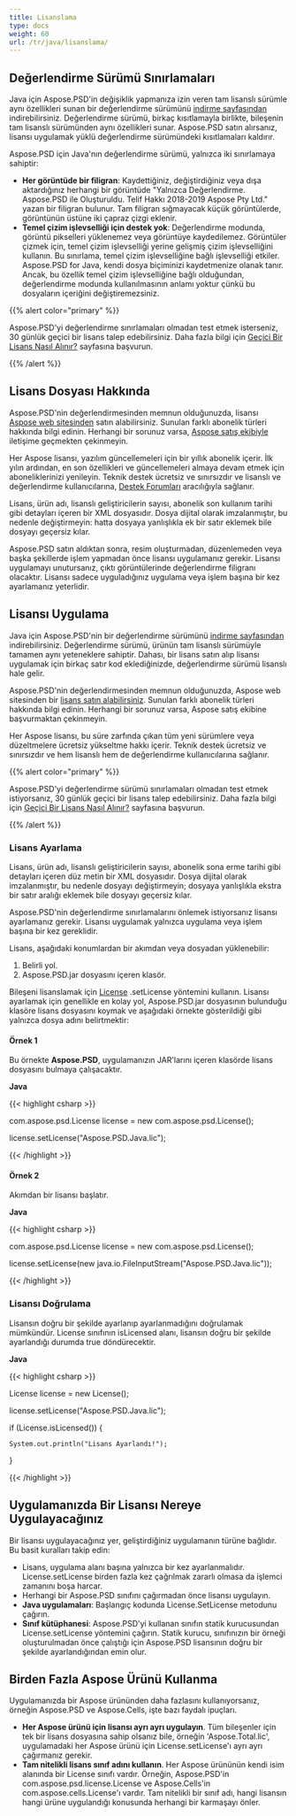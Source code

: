 ```yaml
---
title: Lisanslama
type: docs
weight: 60
url: /tr/java/lisanslama/
---
```


## **Değerlendirme Sürümü Sınırlamaları**
Java için Aspose.PSD'in değişiklik yapmanıza izin veren tam lisanslı sürümle aynı özellikleri sunan bir değerlendirme sürümünü [indirme sayfasından](http://maven.aspose.com/repository/simple/ext-release-local/com/aspose/aspose-psd/) indirebilirsiniz. Değerlendirme sürümü, birkaç kısıtlamayla birlikte, bileşenin tam lisanslı sürümünden aynı özellikleri sunar. Aspose.PSD satın alırsanız, lisansı uygulamak yüklü değerlendirme sürümündeki kısıtlamaları kaldırır.

Aspose.PSD için Java'nın değerlendirme sürümü, yalnızca iki sınırlamaya sahiptir:

- **Her görüntüde bir filigran**: Kaydettiğiniz, değiştirdiğiniz veya dışa aktardığınız herhangi bir görüntüde "Yalnızca Değerlendirme. Aspose.PSD ile Oluşturuldu. Telif Hakkı 2018-2019 Aspose Pty Ltd." yazan bir filigran bulunur. Tam filigran sığmayacak küçük görüntülerde, görüntünün üstüne iki çapraz çizgi eklenir.
- **Temel çizim işlevselliği için destek yok**: Değerlendirme modunda, görüntü pikselleri yüklenemez veya görüntüye kaydedilemez. Görüntüler çizmek için, temel çizim işlevselliği yerine gelişmiş çizim işlevselliğini kullanın. Bu sınırlama, temel çizim işlevselliğine bağlı işlevselliği etkiler. Aspose.PSD for Java, kendi dosya biçiminizi kaydetmenize olanak tanır. Ancak, bu özellik temel çizim işlevselliğine bağlı olduğundan, değerlendirme modunda kullanılmasının anlamı yoktur çünkü bu dosyaların içeriğini değiştiremezsiniz.

{{% alert color="primary" %}} 

Aspose.PSD'yi değerlendirme sınırlamaları olmadan test etmek isterseniz, 30 günlük geçici bir lisans talep edebilirsiniz. Daha fazla bilgi için [Geçici Bir Lisans Nasıl Alınır?](https://purchase.aspose.com/temporary-license) sayfasına başvurun.

{{% /alert %}} 
## **Lisans Dosyası Hakkında**
Aspose.PSD'nin değerlendirmesinden memnun olduğunuzda, lisansı [Aspose web sitesinden](https://purchase.aspose.com/default.aspx) satın alabilirsiniz. Sunulan farklı abonelik türleri hakkında bilgi edinin. Herhangi bir sorunuz varsa, [Aspose satış ekibiyle](https://company.aspose.com/contact) iletişime geçmekten çekinmeyin.

Her Aspose lisansı, yazılım güncellemeleri için bir yıllık abonelik içerir. İlk yılın ardından, en son özellikleri ve güncellemeleri almaya devam etmek için aboneliklerinizi yenileyin. Teknik destek ücretsiz ve sınırsızdır ve lisanslı ve değerlendirme kullanıcılarına, [Destek Forumları](https://forum.aspose.com/) aracılığıyla sağlanır.

Lisans, ürün adı, lisanslı geliştiricilerin sayısı, abonelik son kullanım tarihi gibi detayları içeren bir XML dosyasıdır. Dosya dijital olarak imzalanmıştır, bu nedenle değiştirmeyin: hatta dosyaya yanlışlıkla ek bir satır eklemek bile dosyayı geçersiz kılar.

Aspose.PSD satın aldıktan sonra, resim oluşturmadan, düzenlemeden veya başka şekillerde işlem yapmadan önce lisansı uygulamanız gerekir. Lisansı uygulamayı unutursanız, çıktı görüntülerinde değerlendirme filigranı olacaktır. 
Lisansı sadece uyguladığınız uygulama veya işlem başına bir kez ayarlamanız yeterlidir.
## **Lisansı Uygulama**
Java için Aspose.PSD'nin bir değerlendirme sürümünü [indirme sayfasından](http://maven.aspose.com/repository/simple/ext-release-local/com/aspose/aspose-psd/) indirebilirsiniz. Değerlendirme sürümü, ürünün tam lisanslı sürümüyle tamamen aynı yeteneklere sahiptir. Dahası, bir lisans satın alıp lisansı uygulamak için birkaç satır kod eklediğinizde, değerlendirme sürümü lisanslı hale gelir.

Aspose.PSD'nin değerlendirmesinden memnun olduğunuzda, Aspose web sitesinden bir [lisans satın alabilirsiniz](http://www.aspose.com/Purchase/Components/Default.aspx). Sunulan farklı abonelik türleri hakkında bilgi edinin. Herhangi bir sorunuz varsa, Aspose satış ekibine başvurmaktan çekinmeyin.

Her Aspose lisansı, bu süre zarfında çıkan tüm yeni sürümlere veya düzeltmelere ücretsiz yükseltme hakkı içerir. Teknik destek ücretsiz ve sınırsızdır ve hem lisanslı hem de değerlendirme kullanıcılarına sağlanır.

{{% alert color="primary" %}} 

Aspose.PSD'yi değerlendirme sürümü sınırlamaları olmadan test etmek istiyorsanız, 30 günlük geçici bir lisans talep edebilirsiniz. Daha fazla bilgi için [Geçici Bir Lisans Nasıl Alınır?](http://www.aspose.com/corporate/how-to-get-temporary-license.aspx) sayfasına başvurun.

{{% /alert %}} 
### **Lisans Ayarlama**
Lisans, ürün adı, lisanslı geliştiricilerin sayısı, abonelik sona erme tarihi gibi detayları içeren düz metin bir XML dosyasıdır. Dosya dijital olarak imzalanmıştır, bu nedenle dosyayı değiştirmeyin; dosyaya yanlışlıkla ekstra bir satır aralığı eklemek bile dosyayı geçersiz kılar.

Aspose.PSD'nin değerlendirme sınırlamalarını önlemek istiyorsanız lisansı ayarlamanız gerekir. Lisansı uygulamak yalnızca uygulama veya işlem başına bir kez gereklidir.

Lisans, aşağıdaki konumlardan bir akımdan veya dosyadan yüklenebilir:

1. Belirli yol.
1. Aspose.PSD.jar dosyasını içeren klasör.

Bileşeni lisanslamak için [License](http://www.aspose.com/api/java/psd/com.aspose.psd/classes/License) .setLicense yöntemini kullanın. Lisansı ayarlamak için genellikle en kolay yol, Aspose.PSD.jar dosyasının bulunduğu klasöre lisans dosyasını koymak ve aşağıdaki örnekte gösterildiği gibi yalnızca dosya adını belirtmektir:
#### **Örnek 1**
Bu örnekte **Aspose.PSD**, uygulamanızın JAR'larını içeren klasörde lisans dosyasını bulmaya çalışacaktır.

**Java**

{{< highlight csharp >}}

 com.aspose.psd.License license = new com.aspose.psd.License();

license.setLicense("Aspose.PSD.Java.lic");

{{< /highlight >}}
#### **Örnek 2**
Akımdan bir lisansı başlatır.

**Java**

{{< highlight csharp >}}

 com.aspose.psd.License license = new com.aspose.psd.License();

license.setLicense(new java.io.FileInputStream("Aspose.PSD.Java.lic"));

{{< /highlight >}}
### **Lisansı Doğrulama**
Lisansın doğru bir şekilde ayarlanıp ayarlanmadığını doğrulamak mümkündür. License sınıfının isLicensed alanı, lisansın doğru bir şekilde ayarlandığı durumda true döndürecektir.

**Java**

{{< highlight csharp >}}

 License license = new License();

license.setLicense("Aspose.PSD.Java.lic");

if (License.isLicensed()) {

    System.out.println("Lisans Ayarlandı!");

}

{{< /highlight >}}
## **Uygulamanızda Bir Lisansı Nereye Uygulayacağınız**
Bir lisansı uygulayacağınız yer, geliştirdiğiniz uygulamanın türüne bağlıdır. Bu basit kuralları takip edin:

- Lisans, uygulama alanı başına yalnızca bir kez ayarlanmalıdır. License.setLicense birden fazla kez çağrılmak zararlı olmasa da işlemci zamanını boşa harcar.
- Herhangi bir Aspose.PSD sınıfını çağırmadan önce lisansı uygulayın.
- **Java uygulamaları**: Başlangıç kodunda License.SetLicense metodunu çağırın.
- **Sınıf kütüphanesi**: Aspose.PSD'yi kullanan sınıfın statik kurucusundan License.setLicense yöntemini çağırın. Statik kurucu, sınıfınızın bir örneği oluşturulmadan önce çalıştığı için Aspose.PSD lisansının doğru bir şekilde ayarlandığından emin olur.
## **Birden Fazla Aspose Ürünü Kullanma**
Uygulamanızda bir Aspose ürününden daha fazlasını kullanıyorsanız, örneğin Aspose.PSD ve Aspose.Cells, işte bazı faydalı ipuçları.

- **Her Aspose ürünü için lisansı ayrı ayrı uygulayın**. Tüm bileşenler için tek bir lisans dosyasına sahip olsanız bile, örneğin 'Aspose.Total.lic', uygulamadaki her Aspose ürünü için License.setLicense'ı ayrı ayrı çağırmanız gerekir.
- **Tam nitelikli lisans sınıf adını kullanın**. Her Aspose ürününün kendi isim alanında bir License sınıfı vardır. Örneğin, Aspose.PSD'in com.aspose.psd.license.License ve Aspose.Cells'in com.aspose.cells.License'ı vardır. Tam nitelikli bir sınıf adı, hangi lisansın hangi ürüne uygulandığı konusunda herhangi bir karmaşayı önler.

